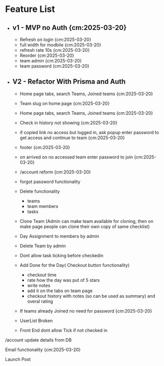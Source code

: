 # Feature List

- ## v1 - MVP no Auth {cm:2025-03-20}

  - Refresh on login {cm:2025-03-20}
  - full width for modbile {cm:2025-03-20}
  - refresh rate 10s {cm:2025-03-20}
  - Reorder {cm:2025-03-20}
  - team admin {cm:2025-03-20}
  - team password {cm:2025-03-20}

- ## V2 - Refactor With Prisma and Auth

  - Home page tabs, search Teams, Joined teams {cm:2025-03-20}
  - Team slug on home page {cm:2025-03-20}
  - Home page tabs, search Teams, Joined teams {cm:2025-03-20}
  - Check in history not showing {cm:2025-03-20}
  - if copied link no access but logged in, ask popup enter password to get access and continue to team {cm:2025-03-20}
  - footer {cm:2025-03-20}
  - on arrived on no accessed team enter password to join {cm:2025-03-20}
  - /account reform {cm:2025-03-20}
  - forgot password functionality
  - Delete functionality
    - teams
    - team members
    - tasks
  - Clone Team (Admin can make team available for cloning, then on make page people can clone their own copy of same checklist)
  - Day Assignment to members by admin
  - Delete Team by admin
  - Dont allow task ticking before checkedin
  - Add Done for the Day( Checkout button functionality)

    - checkout time
    - rate how the day was put of 5 stars
    - write notes
    - add it on the tabs on team page
    - checkout history with notes (so can be used as summary) and overal rating

  - If teams already Joined no need for password {cm:2025-03-20}
  - UserList Broken
  - Front End dont allow Tick if not checked in

/account update details from DB

Email functionality {cm:2025-03-20}

Launch Post
